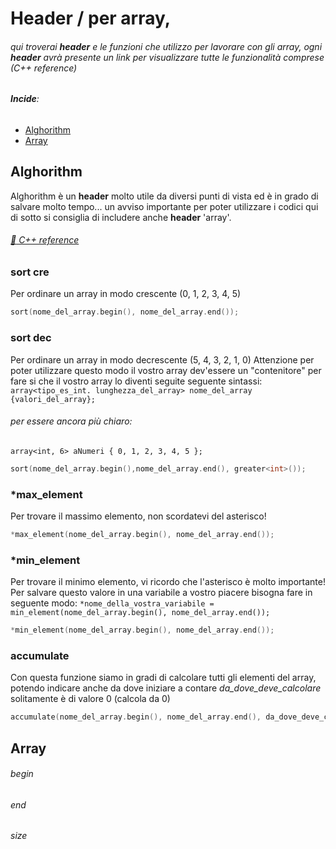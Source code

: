 # Header / per array,

###### qui troverai **header** e le funzioni che utilizzo per lavorare con gli *array*, ogni **header** avrà presente un link per visualizzare tutte le funzionalità comprese (C++ reference)

###### **Incide**: <br /> 

- [Alghorithm](#Alghorithm) <br /> 
- [Array](#Array)


## Alghorithm

Alghorithm è un **header** molto utile da diversi punti di vista ed è in grado di salvare molto tempo... un avviso importante per poter utilizzare i codici qui di sotto si consiglia di includere anche **header** 'array'.

###### [:paperclip: C++ reference](https://en.cppreference.com/w/cpp/header/algorithm)

### sort cre

Per ordinare un array in modo crescente (0, 1, 2, 3, 4, 5)

```cpp
sort(nome_del_array.begin(), nome_del_array.end());
```

### sort dec

Per ordinare un array in modo decrescente (5, 4, 3, 2, 1, 0)
Attenzione per poter utilizzare questo modo il vostro array dev'essere un "contenitore" per fare si che il vostro array lo diventi seguite seguente sintassi:
`
array<tipo_es_int. lunghezza_del_array> nome_del_array {valori_del_array};
`

###### per essere ancora più chiaro:
`
array<int, 6> aNumeri { 0, 1, 2, 3, 4, 5 };
`	

```cpp
sort(nome_del_array.begin(),nome_del_array.end(), greater<int>());
```

### *max_element

Per trovare il massimo elemento, non scordatevi del asterisco!

```cpp
*max_element(nome_del_array.begin(), nome_del_array.end());
```

### *min_element

Per trovare il minimo elemento, vi ricordo che l'asterisco è molto importante!
Per salvare questo valore in una variabile a vostro piacere bisogna fare in seguente modo:
`
*nome_della_vostra_variabile = min_element(nome_del_array.begin(), nome_del_array.end());
`

```cpp
*min_element(nome_del_array.begin(), nome_del_array.end());
```

### accumulate

Con questa funzione siamo in gradi di calcolare tutti gli elementi del array, potendo indicare anche da dove iniziare a contare *da_dove_deve_calcolare* solitamente è di valore 0 (calcola da 0)

```cpp
accumulate(nome_del_array.begin(), nome_del_array.end(), da_dove_deve_calcolare);
```

## Array

###### begin

###### end

###### size


	